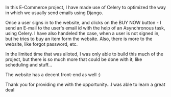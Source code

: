 In this E-Commerce project, I have made use of Celery to optimized the way in which we usually send emails using Django.

Once a user signs in to the website, and clicks on the BUY NOW button -
I send an E-mail to the user's email id with the help of an Asynchronous task, using Celery. I have also handeled the case, when a user is not signed in, but he tries to buy an item form the website.
Also, there is more to the website, like forgot password, etc.

In the limited time that was alloted, I was only able to build this much of the project, but there is so much more that could be done with it, like scheduling and stuff...

The website has a decent front-end as well :)

Thank you for providing me with the opportunity...I was able to learn a great deal
